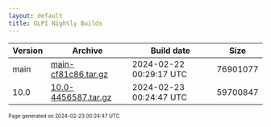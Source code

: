 ```yaml
---
layout: default
title: GLPI Nightly Builds
---
```


Version|Archive|Build date|Size
---|---|---|---
main|[main-cf81c86.tar.gz](main-cf81c86.tar.gz)|2024-02-22 00:29:17 UTC|76901077
10.0|[10.0-4456587.tar.gz](10.0-4456587.tar.gz)|2024-02-23 00:24:47 UTC|59700847

<font size="1">Page generated on 2024-02-23 00:24:47 UTC</font>
